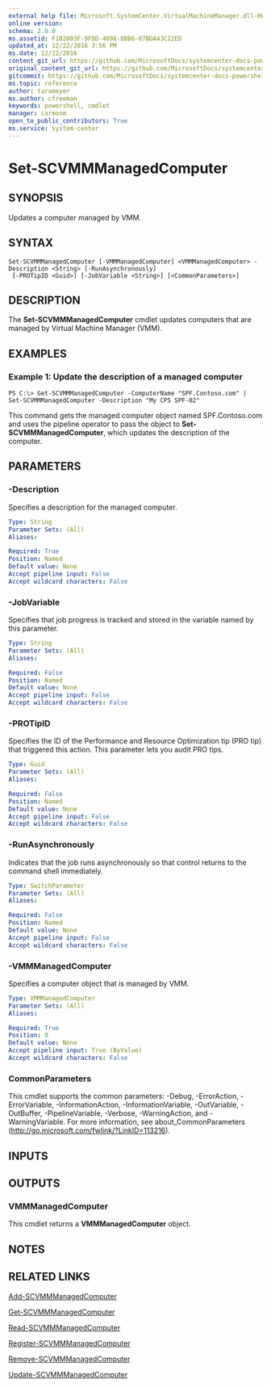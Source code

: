 ```yaml
---
external help file: Microsoft.SystemCenter.VirtualMachineManager.dll-Help.xml
online version: 
schema: 2.0.0
ms.assetid: F1B2003F-9FDD-4098-8BB6-07BDA43C22ED
updated_at: 12/22/2016 3:56 PM
ms.date: 12/22/2016
content_git_url: https://github.com/MicrosoftDocs/systemcenter-docs-powershell/blob/master/systemcenter-cmdlets/SystemCenter2016/VirtualMachineManager/vlatest/Set-SCVMMManagedComputer.md
original_content_git_url: https://github.com/MicrosoftDocs/systemcenter-docs-powershell/blob/master/systemcenter-cmdlets/SystemCenter2016/VirtualMachineManager/vlatest/Set-SCVMMManagedComputer.md
gitcommit: https://github.com/MicrosoftDocs/systemcenter-docs-powershell/blob/96e5647587661652225fbdd2c797cd4d59d542bc/systemcenter-cmdlets/SystemCenter2016/VirtualMachineManager/vlatest/Set-SCVMMManagedComputer.md
ms.topic: reference
author: tarameyer
ms.author: cfreeman
keywords: powershell, cmdlet
manager: carmonm
open_to_public_contributors: True
ms.service: system-center
---
```


# Set-SCVMMManagedComputer

## SYNOPSIS
Updates a computer managed by VMM.

## SYNTAX

```
Set-SCVMMManagedComputer [-VMMManagedComputer] <VMMManagedComputer> -Description <String> [-RunAsynchronously]
 [-PROTipID <Guid>] [-JobVariable <String>] [<CommonParameters>]
```

## DESCRIPTION
The **Set-SCVMMManagedComputer** cmdlet updates computers that are managed by Virtual Machine Manager (VMM).

## EXAMPLES

### Example 1: Update the description of a managed computer
```
PS C:\> Get-SCVMMManagedComputer -ComputerName "SPF.Contoso.com" | Set-SCVMMManagedComputer -Description "My CPS SPF-02"
```

This command gets the managed computer object named SPF.Contoso.com and uses the pipeline operator to pass the object to **Set-SCVMMManagedComputer**, which updates the description of the computer.

## PARAMETERS

### -Description
Specifies a description for the managed computer.

```yaml
Type: String
Parameter Sets: (All)
Aliases: 

Required: True
Position: Named
Default value: None
Accept pipeline input: False
Accept wildcard characters: False
```

### -JobVariable
Specifies that job progress is tracked and stored in the variable named by this parameter.

```yaml
Type: String
Parameter Sets: (All)
Aliases: 

Required: False
Position: Named
Default value: None
Accept pipeline input: False
Accept wildcard characters: False
```

### -PROTipID
Specifies the ID of the Performance and Resource Optimization tip (PRO tip) that triggered this action.
This parameter lets you audit PRO tips.

```yaml
Type: Guid
Parameter Sets: (All)
Aliases: 

Required: False
Position: Named
Default value: None
Accept pipeline input: False
Accept wildcard characters: False
```

### -RunAsynchronously
Indicates that the job runs asynchronously so that control returns to the command shell immediately.

```yaml
Type: SwitchParameter
Parameter Sets: (All)
Aliases: 

Required: False
Position: Named
Default value: None
Accept pipeline input: False
Accept wildcard characters: False
```

### -VMMManagedComputer
Specifies a computer object that is managed by VMM.

```yaml
Type: VMMManagedComputer
Parameter Sets: (All)
Aliases: 

Required: True
Position: 0
Default value: None
Accept pipeline input: True (ByValue)
Accept wildcard characters: False
```

### CommonParameters
This cmdlet supports the common parameters: -Debug, -ErrorAction, -ErrorVariable, -InformationAction, -InformationVariable, -OutVariable, -OutBuffer, -PipelineVariable, -Verbose, -WarningAction, and -WarningVariable. For more information, see about_CommonParameters (http://go.microsoft.com/fwlink/?LinkID=113216).

## INPUTS

## OUTPUTS

### VMMManagedComputer
This cmdlet returns a **VMMManagedComputer** object.

## NOTES

## RELATED LINKS

[Add-SCVMMManagedComputer](xref:SystemCenter2016/VirtualMachineManager/vlatest/Add-SCVMMManagedComputer.md)

[Get-SCVMMManagedComputer](xref:SystemCenter2016/VirtualMachineManager/vlatest/Get-SCVMMManagedComputer.md)

[Read-SCVMMManagedComputer](xref:SystemCenter2016/VirtualMachineManager/vlatest/Read-SCVMMManagedComputer.md)

[Register-SCVMMManagedComputer](xref:SystemCenter2016/VirtualMachineManager/vlatest/Register-SCVMMManagedComputer.md)

[Remove-SCVMMManagedComputer](xref:SystemCenter2016/VirtualMachineManager/vlatest/Remove-SCVMMManagedComputer.md)

[Update-SCVMMManagedComputer](xref:SystemCenter2016/VirtualMachineManager/vlatest/Update-SCVMMManagedComputer.md)

